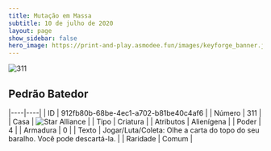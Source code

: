 ```yaml
---
title: Mutação em Massa
subtitle: 10 de julho de 2020
layout: page
show_sidebar: false
hero_image: https://print-and-play.asmodee.fun/images/keyforge_banner.jpg
---
```


![311](https://cdn.keyforgegame.com/media/card_front/pt/479_311_FPPV5785QP3H_pt.png)

## Pedrão Batedor

|----|----|
| ID | 912fb80b-68be-4ec1-a702-b81be40c4af6 |
| Número | 311 |
| Casa | ![Star Alliance](https://archonarcana.com/images/thumb/7/7d/Star_Alliance.png/22px-Star_Alliance.png "Aliança Estelar") |
| Tipo | Criatura |
| Atributos | Alienígena |
| Poder | 4 |
| Armadura | 0 |
| Texto | Jogar/Luta/Coleta: Olhe a carta do topo do seu baralho. Você pode descartá-la. |
| Raridade | Comum |
